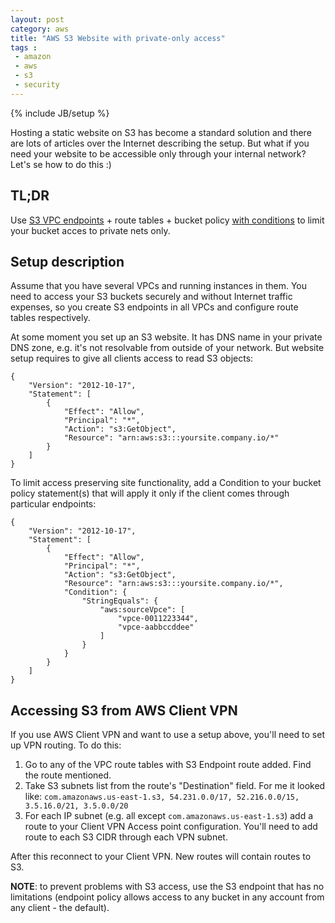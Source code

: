 ```yaml
---
layout: post
category: aws
title: "AWS S3 Website with private-only access"
tags :
 - amazon
 - aws
 - s3
 - security
---
```

{% include JB/setup %}

Hosting a static website on S3 has become a standard solution and there are lots of articles over the Internet describing the setup. But what if you need your website to be accessible only through your internal network? Let's se how to do this :)

## TL;DR

Use [S3 VPC endpoints](https://docs.amazonaws.cn/en_us/vpc/latest/userguide/vpc-endpoints-s3.html) + route tables + bucket policy [with conditions](https://docs.amazonaws.cn/en_us/vpc/latest/userguide/vpc-endpoints-s3.html#vpc-endpoints-s3-bucket-policies) to limit your bucket acces to private nets only.

## Setup description

Assume that you have several VPCs and running instances in them. You need to access your S3 buckets securely and without Internet traffic expenses, so you create S3 endpoints in all VPCs and configure route tables respectively.

At some moment you set up an S3 website. It has DNS name in your private DNS zone, e.g. it's not resolvable from outside of your network. But website setup requires to give all clients access to read S3 objects:
```
{
    "Version": "2012-10-17",
    "Statement": [
        {
            "Effect": "Allow",
            "Principal": "*",
            "Action": "s3:GetObject",
            "Resource": "arn:aws:s3:::yoursite.company.io/*"
        }
    ]
}
```

To limit access preserving site functionality, add a Condition to your bucket policy statement(s) that will apply it only if the client comes through particular endpoints:

```
{
    "Version": "2012-10-17",
    "Statement": [
        {
            "Effect": "Allow",
            "Principal": "*",
            "Action": "s3:GetObject",
            "Resource": "arn:aws:s3:::yoursite.company.io/*",
            "Condition": {
                "StringEquals": {
                    "aws:sourceVpce": [
                        "vpce-0011223344",
                        "vpce-aabbccddee"
                    ]
                }
            }
        }
    ]
}
```


## Accessing S3 from AWS Client VPN

If you use AWS Client VPN and want to use a setup above, you'll need to set up VPN routing. To do this:

1. Go to any of the VPC route tables with S3 Endpoint route added. Find the route mentioned.
2. Take S3 subnets list from the route's "Destination" field. For me it looked like:
  ```com.amazonaws.us-east-1.s3, 54.231.0.0/17, 52.216.0.0/15, 3.5.16.0/21, 3.5.0.0/20```
3. For each IP subnet (e.g. all except `com.amazonaws.us-east-1.s3`) add a route to your Client VPN Access point configuration. You'll need to add route to each S3 CIDR through each VPN subnet.

After this reconnect to your Client VPN. New routes will contain routes to S3.

**NOTE**: to prevent problems with S3 access, use the S3 endpoint that has no limitations (endpoint policy allows access to any bucket in any account from any client - the default).

